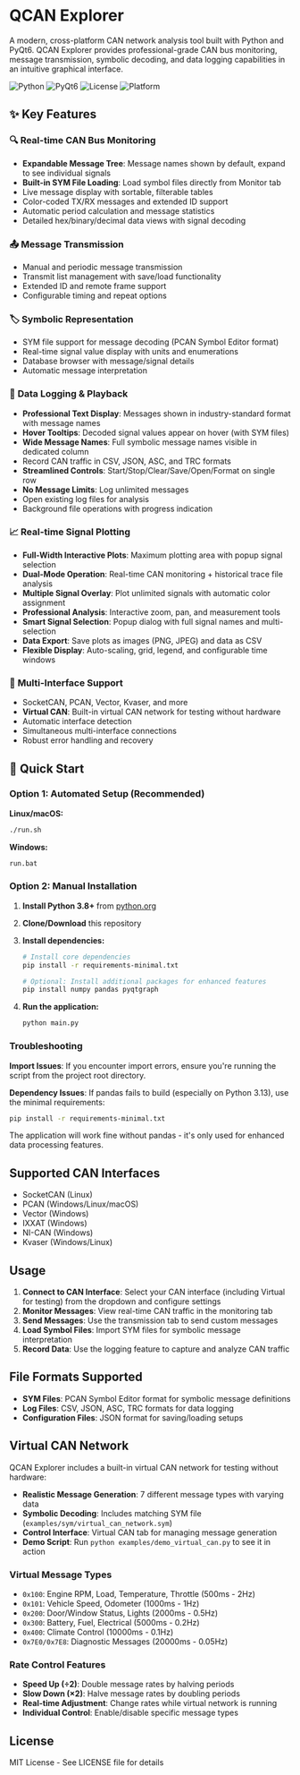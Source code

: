 # QCAN Explorer

A modern, cross-platform CAN network analysis tool built with Python and PyQt6. QCAN Explorer provides professional-grade CAN bus monitoring, message transmission, symbolic decoding, and data logging capabilities in an intuitive graphical interface.

![Python](https://img.shields.io/badge/Python-3.8+-blue.svg)
![PyQt6](https://img.shields.io/badge/GUI-PyQt6-green.svg)
![License](https://img.shields.io/badge/License-MIT-yellow.svg)
![Platform](https://img.shields.io/badge/Platform-Windows%20%7C%20macOS%20%7C%20Linux-lightgrey.svg)

## ✨ Key Features

### 🔍 **Real-time CAN Bus Monitoring**

- **Expandable Message Tree**: Message names shown by default, expand to see individual signals
- **Built-in SYM File Loading**: Load symbol files directly from Monitor tab
- Live message display with sortable, filterable tables
- Color-coded TX/RX messages and extended ID support
- Automatic period calculation and message statistics
- Detailed hex/binary/decimal data views with signal decoding

### 📤 **Message Transmission**

- Manual and periodic message transmission
- Transmit list management with save/load functionality
- Extended ID and remote frame support
- Configurable timing and repeat options

### 🏷️ **Symbolic Representation**

- SYM file support for message decoding (PCAN Symbol Editor format)
- Real-time signal value display with units and enumerations
- Database browser with message/signal details
- Automatic message interpretation

### 💾 **Data Logging & Playback**

- **Professional Text Display**: Messages shown in industry-standard format with message names
- **Hover Tooltips**: Decoded signal values appear on hover (with SYM files)
- **Wide Message Names**: Full symbolic message names visible in dedicated column
- Record CAN traffic in CSV, JSON, ASC, and TRC formats
- **Streamlined Controls**: Start/Stop/Clear/Save/Open/Format on single row
- **No Message Limits**: Log unlimited messages
- Open existing log files for analysis
- Background file operations with progress indication

### 📈 **Real-time Signal Plotting**

- **Full-Width Interactive Plots**: Maximum plotting area with popup signal selection
- **Dual-Mode Operation**: Real-time CAN monitoring + historical trace file analysis
- **Multiple Signal Overlay**: Plot unlimited signals with automatic color assignment
- **Professional Analysis**: Interactive zoom, pan, and measurement tools
- **Smart Signal Selection**: Popup dialog with full signal names and multi-selection
- **Data Export**: Save plots as images (PNG, JPEG) and data as CSV
- **Flexible Display**: Auto-scaling, grid, legend, and configurable time windows

### 🔌 **Multi-Interface Support**

- SocketCAN, PCAN, Vector, Kvaser, and more
- **Virtual CAN**: Built-in virtual CAN network for testing without hardware
- Automatic interface detection
- Simultaneous multi-interface connections
- Robust error handling and recovery

## 🚀 Quick Start

### Option 1: Automated Setup (Recommended)

**Linux/macOS:**

```bash
./run.sh
```

**Windows:**

```cmd
run.bat
```

### Option 2: Manual Installation

1. **Install Python 3.8+** from [python.org](https://python.org)

2. **Clone/Download** this repository

3. **Install dependencies:**

   ```bash
   # Install core dependencies
   pip install -r requirements-minimal.txt
   
   # Optional: Install additional packages for enhanced features
   pip install numpy pandas pyqtgraph
   ```

4. **Run the application:**

   ```bash
   python main.py
   ```

### Troubleshooting

**Import Issues**: If you encounter import errors, ensure you're running the script from the project root directory.

**Dependency Issues**: If pandas fails to build (especially on Python 3.13), use the minimal requirements:

```bash
pip install -r requirements-minimal.txt
```

The application will work fine without pandas - it's only used for enhanced data processing features.

## Supported CAN Interfaces

- SocketCAN (Linux)
- PCAN (Windows/Linux/macOS)
- Vector (Windows)
- IXXAT (Windows)
- NI-CAN (Windows)
- Kvaser (Windows/Linux)

## Usage

1. **Connect to CAN Interface**: Select your CAN interface (including Virtual for testing) from the dropdown and configure settings
2. **Monitor Messages**: View real-time CAN traffic in the monitoring tab
3. **Send Messages**: Use the transmission tab to send custom messages
4. **Load Symbol Files**: Import SYM files for symbolic message interpretation
5. **Record Data**: Use the logging feature to capture and analyze CAN traffic

## File Formats Supported

- **SYM Files**: PCAN Symbol Editor format for symbolic message definitions
- **Log Files**: CSV, JSON, ASC, TRC formats for data logging
- **Configuration Files**: JSON format for saving/loading setups

## Virtual CAN Network

QCAN Explorer includes a built-in virtual CAN network for testing without hardware:

- **Realistic Message Generation**: 7 different message types with varying data
- **Symbolic Decoding**: Includes matching SYM file (`examples/sym/virtual_can_network.sym`)
- **Control Interface**: Virtual CAN tab for managing message generation
- **Demo Script**: Run `python examples/demo_virtual_can.py` to see it in action

### Virtual Message Types

- `0x100`: Engine RPM, Load, Temperature, Throttle (500ms - 2Hz)
- `0x101`: Vehicle Speed, Odometer (1000ms - 1Hz)
- `0x200`: Door/Window Status, Lights (2000ms - 0.5Hz)
- `0x300`: Battery, Fuel, Electrical (5000ms - 0.2Hz)
- `0x400`: Climate Control (10000ms - 0.1Hz)
- `0x7E0/0x7E8`: Diagnostic Messages (20000ms - 0.05Hz)

### Rate Control Features

- **Speed Up (÷2)**: Double message rates by halving periods
- **Slow Down (×2)**: Halve message rates by doubling periods
- **Real-time Adjustment**: Change rates while virtual network is running
- **Individual Control**: Enable/disable specific message types

## License

MIT License - See LICENSE file for details
